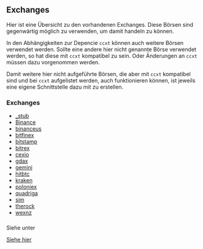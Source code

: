 ## Exchanges

Hier ist eine Übersicht zu den vorhandenen Exchanges. 
Diese Börsen sind gegenwärtig möglich zu verwenden, um damit handeln zu können. 

In den Abhängigkeiten zur Depencie `ccxt` können auch weitere Börsen verwendet werden. 
Sollte eine andere hier nicht genannte Börse verwendet werden, so hat diese mit `ccxt` kompatibel zu sein. 
Oder Änderungen an `ccxt` müssen dazu vorgenommen werden. 

Damit weitere hier nicht aufgeführte Börsen, die aber mit `ccxt` kompatibel sind und bei `ccxt` aufgelistet werden, auch funktionieren können, ist jeweils eine eigene Schnittstelle dazu mit zu erstellen. 
### Exchanges

* [_stub](_stub/readme.md)
* [Binance](binance/readme.md)
* [binanceus](binanceus/readme.md)
* [bitfinex](bitfinex/readme.md)
* [bitstamp](bitstamp/readme.md)
* [bitrex](bitrex/readme.md)
* [cexio](cexio/readme.md)
* [gdax](gdax/readme.md)
* [gemini](gemini/readme.md)
* [hitbtc](hitbtc/readme.md)
* [kraken](kraken/readme.md)
* [poloniex](poloniex/readme.md)
* [quadriga](quadriga/readme.md)
* [sim](sim/readme.md)
* [therock](therock/readme.md)
* [wexnz](wexnz/readme.md)

###

Siehe unter

[Siehe hier](../../docs/exchanges/readme.md)